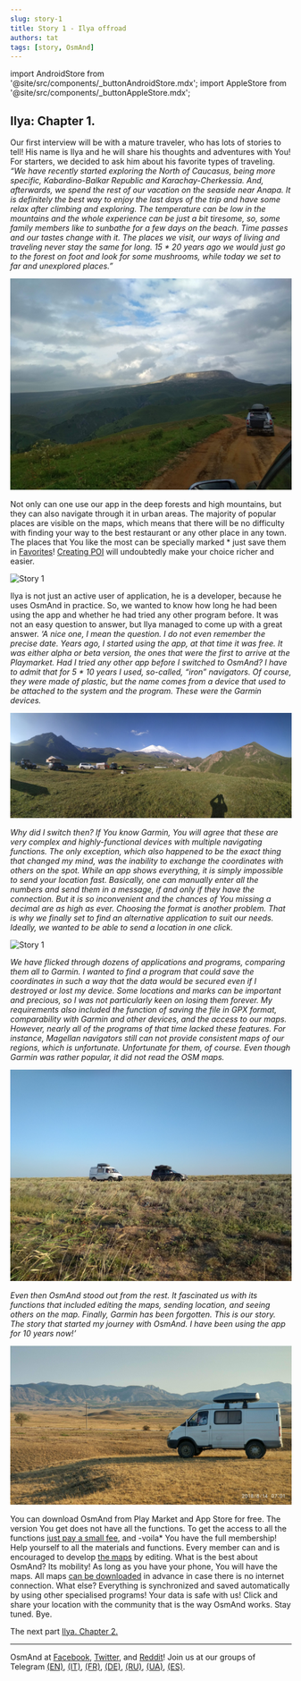 ```yaml
---
slug: story-1
title: Story 1 - Ilya offroad
authors: tat
tags: [story, OsmAnd]
---
```


import AndroidStore from '@site/src/components/_buttonAndroidStore.mdx';
import AppleStore from '@site/src/components/_buttonAppleStore.mdx';


## Ilya: Chapter 1.

Our first interview will be with a mature traveler, who has lots of stories to tell! His name is Ilya and he will share his thoughts and adventures with You! For starters, we decided to ask him about his favorite types of traveling. _“We have recently started exploring the North of Caucasus, being more specific, Kabardino-Balkar Republic and Karachay-Cherkessia. And, afterwards, we spend the rest of our vacation on the seaside near Anapa. It is definitely the best way to enjoy the last days of the trip and have some relax after climbing and exploring. The temperature can be low in the mountains and the whole experience can be just a bit tiresome, so, some family members like to sunbathe for a few days on the beach. Time passes and our tastes change with it. The places we visit, our ways of living and traveling never stay the same for long. 15 * 20 years ago we would just go to the forest on foot and look for some mushrooms, while today we set to far and unexplored places.”_


![Story 1](./history-1-1.jpg)


Not only can one use our app in the deep forests and high mountains, but they can also navigate through it in urban areas. The majority of popular places are  visible on the maps, which means that there will be no difficulty with finding your way to the best restaurant or any other place in any town. The places that You like the most can be specially marked * just save them in <a href="https://osmand.net/features/favourites">Favorites</a>!   <a href="https://osmand.net/features/osm-editing-plugin#How_to_use_it">Creating POI</a> will undoubtedly make your choice richer and easier.

![Story 1](./history-15.jpg)

Ilya is not just an active user of application, he is a developer, because he uses OsmAnd in practice. So, we wanted to know how long he had been using the app and whether he had tried any other program before. It was not an easy question to answer, but Ilya managed to come up with a great answer. _‘A nice one, I mean the question. I do not even remember the precise date. Years ago, I started using the app, at that time it was free. It was either alpha or beta version, the ones that were the first to arrive at the Playmarket. Had I tried any other app before I switched to OsmAnd? I have to admit that for 5 * 10 years I used, so-called, “iron” navigators. Of course, they were made of plastic, but the name comes from a device that used to be attached to the system and the program. These were the Garmin devices._

![Story 1](./history-1-2.jpg)

 _Why did I switch then? If You know Garmin, You will agree that these are very complex and highly-functional devices with multiple navigating functions. The only exception, which also happened to be the exact thing that changed my mind, was the inability to exchange the coordinates with others on the spot. While an app shows everything, it is simply impossible to send your location fast. Basically, one can manually enter all the numbers and send them in a message, if and only if they have the connection. But it is so inconvenient and the chances of You missing a decimal are as high as ever. Choosing the format is another problem. That is why we finally set to find an alternative application to suit our needs. Ideally, we wanted to be able to send a location in one click._

![Story 1](./history-1-3.jpg)

_We have flicked through dozens of applications and programs, comparing them all to Garmin. I wanted to find a program that could save the coordinates in such a way that the data would be secured even if I destroyed or lost my device. Some locations and marks can be important and precious, so I was not particularly keen on losing them forever. My requirements also included the function of saving the file in GPX format, comparability with Garmin and other devices, and the access to our maps. However, nearly all of the programs of that time lacked these features. For instance, Magellan navigators still can not provide consistent maps of our regions, which is unfortunate. Unfortunate for them, of course. Even though Garmin was rather popular, it did not read the OSM maps._

![Story 1](./history-1-4.jpg)

 _Even then OsmAnd stood out from the rest. It fascinated us with its functions that included editing the maps, sending location, and seeing others on the map. Finally, Garmin has been forgotten. This is our story. The story that started my journey with OsmAnd. I have been using the app for 10 years now!’_

![Story 1](./history-1-5.jpg)

You can download OsmAnd from Play Market and App Store for free. The version You get does not have all the functions. To get the access to all the functions <a href="https://osmand.net/features/osmand_purchases">just pay a small fee</a>, and -voila* You have the full membership! Help yourself to all the materials and functions. Every member can and is encouraged to develop <a href="https://www.openstreetmap.org">the maps</a> by editing. What is the best about OsmAnd? Its mobility! As long as you have your phone, You will have the maps. All maps <a href="https://osmand.net/features/start#Ways_to_download_maps">can be downloaded</a> in advance in case there is no internet connection. What else? Everything is synchronized and saved automatically by using other specialised programs! Your data is safe with us!
Click and share your location with the community that is the way OsmAnd works.
Stay tuned.
Bye.

 The next part <a href="https://osmand.net/blog/history-1-2">Ilya. Chapter 2.</a>

_________________________________________________

<AndroidStore/>  <AppleStore/>

OsmAnd at <a href="https://www.facebook.com/osmandapp/">Facebook</a>, <a href="https://www.twitter.com/osmandapp/">Twitter</a>, and <a href="https://www.reddit.com/r/OsmAnd/">Reddit</a>!
 Join us at our groups of Telegram <a href="https://t.me/OsmAndMaps">(EN)</a>, <a href="https://t.me/itosmand">(IT)</a>,  <a href="https://t.me/frosmand">(FR)</a>, <a href="https://t.me/deosmand">(DE)</a>, <a href="https://t.me/ruosmand">(RU)</a>, <a href="https://t.me/uaosmand">(UA)</a>, <a href="https://t.me/osmand_es">(ES)</a>.
